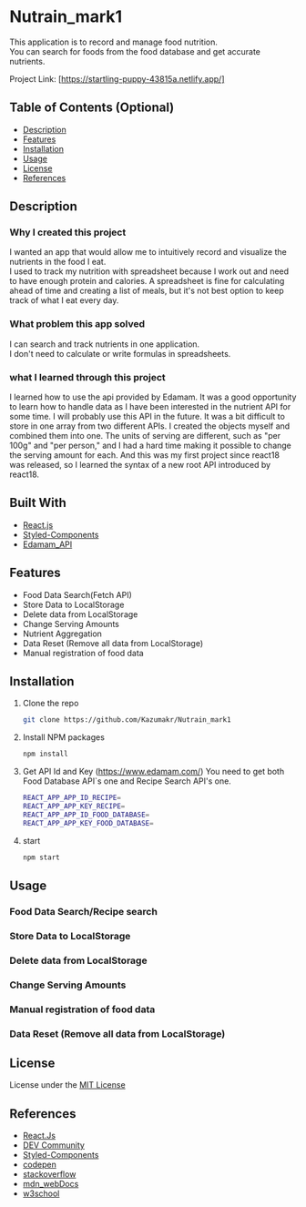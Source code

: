 # Nutrain_mark1

This application is to record and manage food nutrition.  
You can search for foods from the food database and get accurate nutrients.

Project Link: [https://startling-puppy-43815a.netlify.app/]

## Table of Contents (Optional)

- [Description](#description)
- [Features](#features)
- [Installation](#installation)
- [Usage](#usage)
- [License](#license)
- [References](#references)

## Description

### Why I created this project

I wanted an app that would allow me to intuitively record and visualize the nutrients in the food I eat.  
I used to track my nutrition with spreadsheet because I work out and need to have enough protein and calories.
A spreadsheet is fine for calculating ahead of time and creating a list of meals, but it's not best option to keep track of what I eat every day.

### What problem this app solved

I can search and track nutrients in one application.  
I don't need to calculate or write formulas in spreadsheets.

### what I learned through this project

I learned how to use the api provided by Edamam. It was a good opportunity to learn how to handle data as I have been interested in the nutrient API for some time. I will probably use this API in the future. It was a bit difficult to store in one array from two different APIs. I created the objects myself and combined them into one.
The units of serving are different, such as "per 100g" and "per person," and I had a hard time making it possible to change the serving amount for each.
And this was my first project since react18 was released, so I learned the syntax of a new root API introduced by react18.

## Built With

- [React.js](https://reactjs.org/)
- [Styled-Components](https://styled-components.com/)
- [Edamam_API](https://www.edamam.com/)

## Features

- Food Data Search(Fetch API)
- Store Data to LocalStorage
- Delete data from LocalStorage
- Change Serving Amounts
- Nutrient Aggregation
- Data Reset (Remove all data from LocalStorage)
- Manual registration of food data

## Installation

1. Clone the repo
   ```sh
   git clone https://github.com/Kazumakr/Nutrain_mark1
   ```
2. Install NPM packages
   ```sh
   npm install
   ```
3. Get API Id and Key (https://www.edamam.com/) You need to get both Food Database API`s one and Recipe Search API's one.

   ```sh
   REACT_APP_APP_ID_RECIPE=
   REACT_APP_APP_KEY_RECIPE=
   REACT_APP_APP_ID_FOOD_DATABASE=
   REACT_APP_APP_KEY_FOOD_DATABASE=
   ```

4. start
   ```sh
   npm start
   ```

## Usage

### Food Data Search/Recipe search

### Store Data to LocalStorage

### Delete data from LocalStorage

### Change Serving Amounts

### Manual registration of food data

### Data Reset (Remove all data from LocalStorage)

## License

License under the [MIT License](LICENSE)

## References

- [React.Js](https://reactjs.org/)
- [DEV Community](https://dev.to/)
- [Styled-Components](https://styled-components.com/)
- [codepen](https://codepen.io/)
- [stackoverflow](https://stackoverflow.com/)
- [mdn_webDocs](https://developer.mozilla.org/)
- [w3school](https://www.w3schools.com/)
